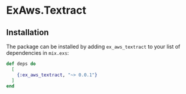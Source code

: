 # ExAws.Textract

## Installation

The package can be installed by adding `ex_aws_textract` to your list of dependencies in `mix.exs`:

```elixir
def deps do
  [
    {:ex_aws_textract, "~> 0.0.1"}
  ]
end
```
